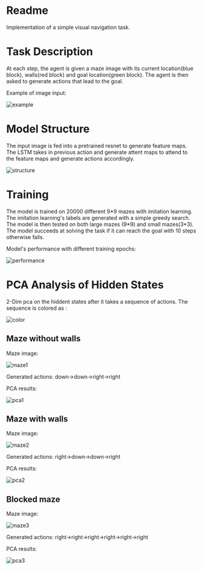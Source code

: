 # Readme
Implementation of a simple visual navigation task.

# Task Description
At each step, the agent is given a maze image with its current location(blue block), walls(red block) and goal location(green block). The agent is then asked to generate actions that lead to the goal.

Example of image input:

![example](img/example.png)

# Model Structure
The input image is fed into a pretrained resnet to generate feature maps. The LSTM takes in previous action and generate attent maps to attend to the feature maps and generate actions accordingly.

![structure](img/structure.png)

# Training
The model is trained on 20000 different 9*9 mazes with imitation learning. The imitation learning's labels are generated  with a simple greedy search. The model is then tested on both large mazes (9\*9) and small mazes(3\*3). The model succeeds at solving the task if it can reach the goal with 10 steps otherwise fails.

Model's performance with different training epochs:

![performance](img/train_perform.png)

# PCA Analysis of Hidden States
2-Dim pca on the hiddent states after it takes a sequence of actions. The sequence is colored as :

![color](img/color.png)

## Maze without walls
Maze image:

![maze1](img/maze_wo_wall.png)

Generated actions: down->down->right->right

PCA results:

![pca1](img/pca_wo_wall.png)

## Maze with walls
Maze image:

![maze2](img/maze_w_wall.png)

Generated actions: right->down->down->right

PCA results:

![pca2](img/pca_w_wall.png)

## Blocked maze
Maze image:

![maze3](img/maze_blocked.png)

Generated actions: right->right->right->right->right->right

PCA results:

![pca3](img/pca_blocked.png)